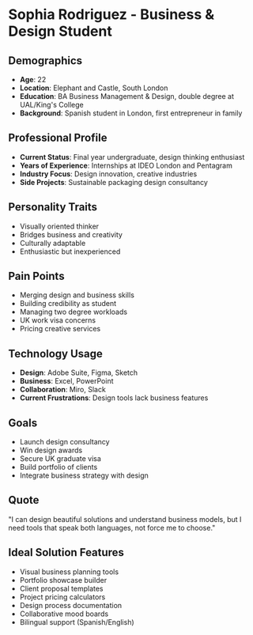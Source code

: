 # Sophia Rodriguez - Business & Design Student

## Demographics
- **Age**: 22
- **Location**: Elephant and Castle, South London
- **Education**: BA Business Management & Design, double degree at UAL/King's College
- **Background**: Spanish student in London, first entrepreneur in family

## Professional Profile
- **Current Status**: Final year undergraduate, design thinking enthusiast
- **Years of Experience**: Internships at IDEO London and Pentagram
- **Industry Focus**: Design innovation, creative industries
- **Side Projects**: Sustainable packaging design consultancy

## Personality Traits
- Visually oriented thinker
- Bridges business and creativity
- Culturally adaptable
- Enthusiastic but inexperienced

## Pain Points
- Merging design and business skills
- Building credibility as student
- Managing two degree workloads
- UK work visa concerns
- Pricing creative services

## Technology Usage
- **Design**: Adobe Suite, Figma, Sketch
- **Business**: Excel, PowerPoint
- **Collaboration**: Miro, Slack
- **Current Frustrations**: Design tools lack business features

## Goals
- Launch design consultancy
- Win design awards
- Secure UK graduate visa
- Build portfolio of clients
- Integrate business strategy with design

## Quote
"I can design beautiful solutions and understand business models, but I need tools that speak both languages, not force me to choose."

## Ideal Solution Features
- Visual business planning tools
- Portfolio showcase builder
- Client proposal templates
- Project pricing calculators
- Design process documentation
- Collaborative mood boards
- Bilingual support (Spanish/English)